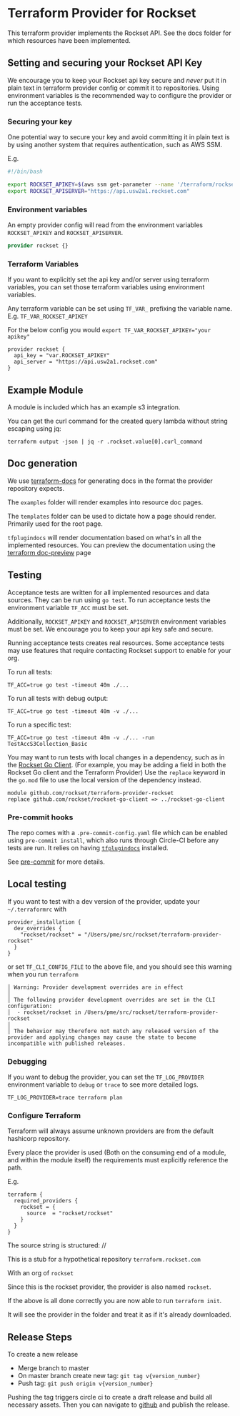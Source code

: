 # Terraform Provider for Rockset

This terraform provider implements the Rockset API. See the docs folder for which resources have been implemented.

## Setting and securing your Rockset API Key

We encourage you to keep your Rockset api key secure and *never* put it in plain text in terraform provider config or commit it to repositories. 
Using environment variables is the recommended way to configure the provider or run the acceptance tests.

### Securing your key
One potential way to secure your key and avoid committing it in plain text is by 
using another system that requires authentication, such as AWS SSM. 

E.g.
```bash
#!/bin/bash

export ROCKSET_APIKEY=$(aws ssm get-parameter --name '/terraform/rockset_api_key' --with-decryption --output text --query 'Parameter.Value')
export ROCKSET_APISERVER="https://api.usw2a1.rockset.com"
```

### Environment variables
An empty provider config will read from the environment variables `ROCKSET_APIKEY` and `ROCKSET_APISERVER`.
```terraform
provider rockset {}
```

### Terraform Variables
If you want to explicitly set the api key and/or server using terraform variables, 
you can set those terraform variables using environment variables.

Any terraform variable can be set using `TF_VAR_` prefixing the variable name. E.g. `TF_VAR_ROCKSET_APIKEY`

For the below config you would `export TF_VAR_ROCKSET_APIKEY="your apikey"`
```
provider rockset {
  api_key = "var.ROCKSET_APIKEY"
  api_server = "https://api.usw2a1.rockset.com"
}
```

## Example Module
A module is included which has an example s3 integration.

You can get the curl command for the created query lambda without string escaping using jq:
```
terraform output -json | jq -r .rockset.value[0].curl_command
```

## Doc generation

We use [terraform-docs](https://github.com/hashicorp/terraform-plugin-docs) for generating docs in the format the
provider repository expects.

The `examples` folder will render examples into resource doc pages.

The `templates` folder can be used to dictate how a page should render. Primarily used for the root page.

`tfplugindocs` will render documentation based on what's in all the implemented resources. You can preview the
documentation using the [terraform doc-preview](https://registry.terraform.io/tools/doc-preview) page

## Testing
Acceptance tests are written for all implemented resources and data sources. They can be run using `go test`. To run acceptance tests the environment variable `TF_ACC` must be set.

Additionally, `ROCKSET_APIKEY` and `ROCKSET_APISERVER` environment variables must be set. We encourage you to keep your api key safe and secure. 

Running acceptance tests creates real resources. Some acceptance tests may use features that require contacting Rockset support to enable for your org.

To run all tests:
```
TF_ACC=true go test -timeout 40m ./...
```

To run all tests with debug output:
```
TF_ACC=true go test -timeout 40m -v ./...
```

To run a specific test:
```
TF_ACC=true go test -timeout 40m -v ./... -run TestAccS3Collection_Basic
```

You may want to run tests with local changes in a dependency, such as in the [Rockset Go Client](https://github.com/rockset/rockset-go-client). (For example, you may be adding a field in both the Rockset Go client and the Terraform Provider) Use the `replace` keyword in the `go.mod` file to use the local version of the dependency instead.
```
module github.com/rockset/terraform-provider-rockset
replace github.com/rockset/rockset-go-client => ../rockset-go-client
```

### Pre-commit hooks

The repo comes with a `.pre-commit-config.yaml` file which can be enabled using `pre-commit install`,
which also runs through Circle-CI before any tests are run. 
It relies on having [`tfplugindocs`](https://github.com/hashicorp/terraform-plugin-docs) installed.

See [pre-commit](https://pre-commit.com/) for more details.

##  Local testing

If you want to test with a dev version of the provider, update your `~/.terraformrc` with

```
provider_installation {
  dev_overrides {
    "rockset/rockset" = "/Users/pme/src/rockset/terraform-provider-rockset"
  }
}
```

or set `TF_CLI_CONFIG_FILE` to the above file, and you should see this warning when you run `terraform`

```
│ Warning: Provider development overrides are in effect
│
│ The following provider development overrides are set in the CLI configuration:
│  - rockset/rockset in /Users/pme/src/rockset/terraform-provider-rockset
│
│ The behavior may therefore not match any released version of the provider and applying changes may cause the state to become incompatible with published releases.
```

### Debugging

If you want to debug the provider, you can set the `TF_LOG_PROVIDER` environment variable to `debug` or `trace` to see more detailed logs.

```
TF_LOG_PROVIDER=trace terraform plan
```

### Configure Terraform
Terraform will always assume unknown providers are from the default hashicorp repository.

Every place the provider is used (Both on the consuming end of a module, and within the module itself) 
the requirements must explicitly reference the path.

E.g.
```
terraform {
  required_providers {
    rockset = {
      source  = "rockset/rockset"
    }
  }
}
```

The source string is structured:
<Repository URL>/<Org name>/<Provider name>

This is a stub for a hypothetical repository `terraform.rockset.com`

With an org of `rockset`

Since this is the rockset provider, the provider is also named `rockset`.

If the above is all done correctly you are now able to run `terraform init`.

It will see the provider in the folder and treat it as if it's already downloaded.

## Release Steps

To create a new release

- Merge branch to master
- On master branch create new tag: `git tag v{version_number}`
- Push tag: `git push origin v{version_number}`

Pushing the tag triggers circle ci to create a draft release and build all necessary assets.
Then you can navigate to [github](https://github.com/rockset/terraform-provider-rockset/releases) and publish the release.
